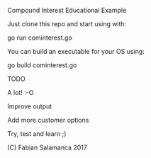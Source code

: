 Compound Interest Educational Example

Just clone this repo and start using with:

go run cominterest.go

You can build an executable for your OS using:

go build cominterest.go

TODO

A lot! :-O

Improve output

Add more customer options

Try, test and learn ;)

(C) Fabian Salamanca 2017
